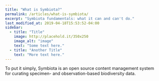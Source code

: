 ```yaml
---
title: "What is Symbiota?"
permalink: /articles/what-is-symbiota/
excerpt: "Symbiota fundamentals: what it can and can't do."
last_modified_at: 2019-04-18T15:53:52-04:00
sidebar:
  - title: "Title"
    image: http://placehold.it/350x250
    image_alt: "image"
    text: "Some text here."
  - title: "Another Title"
    text: "More text here."
---
```


To put it simply, Symbiota is an open source content management system for curating specimen- and observation-based biodiversity data.  
